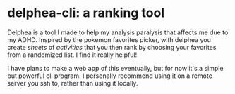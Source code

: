 # delphea-cli: a ranking tool 
Delphea is a tool I made to help my analysis paralysis that affects me due to my ADHD. Inspired by the pokemon favorites picker, with delphea you create *sheets* of *activities* that you then rank by choosing your favorites from a randomized list. I find it really helpful! 

I have plans to make a web app of this eventually, but for now it's a simple but powerful cli program. I personally recommend using it on a remote server you ssh to, rather than using it locally.
